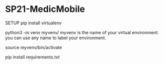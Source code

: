 # SP21-MedicMobile
SETUP 
pip install virtualenv

python3 -m venv myvenv/
myvenv is the name of your virtual environment. you can use any name to label your environment.  

source myvenv/bin/activate

pip install requirements.txt
